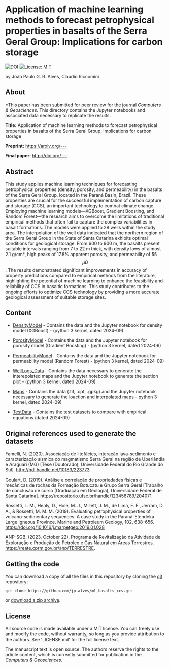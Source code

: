 # Application of machine learning methods to forecast petrophysical properties in basalts of the Serra Geral Group: Implications for carbon storage

[![DOI](https://zenodo.org/badge/DOI/10.5281/zenodo.12730803.svg)](https://doi.org/10.5281/zenodo.12730803)
[![License: MIT](https://img.shields.io/badge/license-MIT-blue.svg)](https://opensource.org/licenses/MIT)

by
João Paulo G. R. Alves, Claudio Riccomini


## About

*This paper has been submitted for peer review for the journal *Computers & Geosciences*. This directory contains the Jupyter notebooks and associated data necessary to replicate the results.

**Title:** Application of machine learning methods to forecast petrophysical properties in basalts of the Serra Geral Group: Implications for carbon storage

**Preprint:** https://arxiv.org/---

**Final paper:** http://doi.org/---


## Abstract

This study applies machine learning techniques for forecasting petrophysical properties (density, porosity, and permeability) in the basalts of the Serra Geral Group, located in the Paraná Basin, Brazil. These properties are crucial for the successful implementation of carbon capture and storage (CCS), an important technology to combat climate change. Employing machine learning models—XGBoost, Gradient Boosting, and Random Forest—the research aims to overcome the limitations of traditional empirical methods that often fail to capture the complex variabilities in basalt formations. The models were applied to 28 wells within the study area. The interpolation of the well data indicated that the northern region of the Serra Geral Group in the State of Santa Catarina exhibits optimal conditions for geological storage. From 600 to 900 m, the basalts present suitable intervals ranging from 7 to 22 m thick, with density lows of almost 2.1 g/cm³, high peaks of 17.8% apparent porosity, and permeability of 55 $$\mu D$$. The results demonstrated significant improvements in accuracy of property predictions compared to empirical methods from the literature, highlighting the potential of machine learning to enhance the feasibility and reliability of CCS in basaltic formations. This study contributes to the ongoing efforts to optimize CCS technology by providing a more accurate geological assessment of suitable storage sites.


## Content

* [DensityModel](DensityModel) - Contains the data and the Jupyter notebook for density model (XGBoost) - (python 3 kernel, dated 2024-09)

* [PorosityModel](PorosityModel) - Contains the data and the Jupyter notebook for porosity model (Gradient Boosting) - (python 3 kernel, dated 2024-09)

* [PermeabilityModel](PermeabilityModel) - Contains the data and the Jupyter notebook for permeability model (Random Forest) - (python 3 kernel, dated 2024-09)

* [WellLogs_Data](WellLogs_Data) - Contains the data necessary to generate the interepolated maps and the Jupyter notebook to generate the section plot - (python 3 kernel, dated 2024-09)

* [Maps](Maps) - Contains the data (.tif, .cpt, .gpkg) and the Jupyter notebook necessary to generate the loaction and interpolated maps - python 3 kernel, dated 2024-09)

* [TestData](TestData) - Contains the test datasets to compare with empirical equations (dated 2024-09)



## Original references used to generate the datasets

Famelli, N. (2020). Associação de litofácies, interação lava-sedimento e caracterização sísmica do magmatismo Serra Geral na região de Uberlândia e Araguari (MG) [Tese (Doutorado), Universidade Federal do Rio Grande do Sul]. http://hdl.handle.net/10183/223773

Goulart, D. (2019). Análise e correlação de propriedades físicas e mecânicas de rochas da Formação Botucatu e Grupo Serra Geral [Trabalho de conclusão de curso (Graduação em Geologia), Universidade Federal de Santa Catarina]. https://repositorio.ufsc.br/handle/123456789/204071

Rossetti, L. M., Healy, D., Hole, M. J., Millett, J. M., de Lima, E. F., Jerram, D. A., & Rossetti, M. M. M. (2019). Evaluating petrophysical properties of volcano-sedimentary sequences: A case study in the Paraná-Etendeka Large Igneous Province. Marine and Petroleum Geology, 102, 638–656. https://doi.org/10.1016/j.marpetgeo.2019.01.028

ANP-SGB. (2023, October 22). Programa de Revitalização da Atividade de Exploração e Produção de Petróleo e Gás Natural em Áreas Terrestres. https://reate.cprm.gov.br/anp/TERRESTRE.



## Getting the code

You can download a copy of all the files in this repository by cloning the
[git](https://git-scm.com/) repository:

    git clone https://github.com/jp-alves/ml_basalts_ccs.git

or [download a zip archive](https://github.com/jp-alves/ml_basalts_ccs/archive/master.zip).  


## License

All source code is made available under a MIT license. You can freely use 
and modify the code, without warranty, so long as you provide attribution
to the authors. See 'LICENSE.md' for the full license text.

The manuscript text is open source. The authors reserve the rights to the 
article content, which is currently submitted for publication in the
*Computers & Geosciences*.
